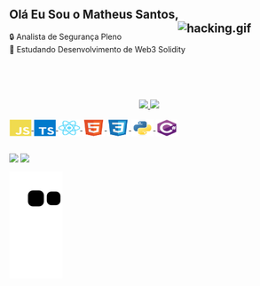 ## Olá Eu Sou o Matheus Santos,<br><img src="https://s10.gifyu.com/images/hacking.gif"  width="200em" margin-left="20em" align="right" alt="hacking.gif" border="0" /></a>
 🔒 Analista de Segurança Pleno <br>
 📘 Estudando Desenvolvimento de Web3 Solidity <br>
 <br><br><br><br>

<div align="center">
  <a href="https://github.com/matheussantosjjj">
  <img height="180em" src="https://github-readme-stats.vercel.app/api?username=diego3g&show_icons=true&theme=midnight-purple&include_all_commits=true&count_private=true"/>
  <img height="180em" src="https://github-readme-stats.vercel.app/api/top-langs/?username=diego3g&layout=compact&langs_count=7&theme=midnight-purple"/>
</div>
<div style="display: inline_block"><br>
  <img align="center" alt="Matth-Js" height="30" width="40" src="https://raw.githubusercontent.com/devicons/devicon/master/icons/javascript/javascript-plain.svg">
  <img align="center" alt="Matth-Ts" height="30" width="40" src="https://raw.githubusercontent.com/devicons/devicon/master/icons/typescript/typescript-plain.svg">
  <img align="center" alt="Matth-React" height="30" width="40" src="https://raw.githubusercontent.com/devicons/devicon/master/icons/react/react-original.svg">
  <img align="center" alt="Matth-HTML" height="30" width="40" src="https://raw.githubusercontent.com/devicons/devicon/master/icons/html5/html5-original.svg">
  <img align="center" alt="Matth-CSS" height="30" width="40" src="https://raw.githubusercontent.com/devicons/devicon/master/icons/css3/css3-original.svg">
  <img align="center" alt="Matth-Python" height="30" width="40" src="https://raw.githubusercontent.com/devicons/devicon/master/icons/python/python-original.svg">
  <img align="center" alt="Matth-Csharp" height="30" width="40" src="https://raw.githubusercontent.com/devicons/devicon/master/icons/csharp/csharp-original.svg">

</div>
 
 
 <br>

  <a href = "mailto:matheussantosjjjj@gmail.com"><img src="https://img.shields.io/badge/-Gmail-%23333?style=for-the-badge&logo=gmail&logoColor=white" target="_blank"></a>
  <a href="https://www.linkedin.com/in/matheussants/" target="_blank"><img src="https://img.shields.io/badge/-LinkedIn-%230077B5?style=for-the-badge&logo=linkedin&logoColor=white" target="_blank"></a> 
 

 
  ![Snake animation](https://github.com/rafaballerini/rafaballerini/blob/output/github-contribution-grid-snake.svg)
 
</div>
